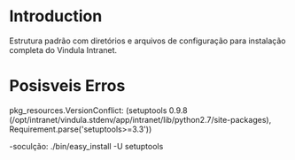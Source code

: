 Introduction
============

Estrutura padrão com diretórios e arquivos de configuração para instalação completa do Vindula Intranet.


Posisveis Erros
===================


pkg_resources.VersionConflict: (setuptools 0.9.8 (/opt/intranet/vindula.stdenv/app/intranet/lib/python2.7/site-packages), Requirement.parse('setuptools>=3.3'))

-soculção:
    ./bin/easy_install -U setuptools